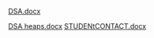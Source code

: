 [DSA.docx](https://github.com/user-attachments/files/17791106/DSA.docx)


[DSA heaps.docx](https://github.com/user-attachments/files/17895958/DSA.heaps.docx)
[STUDENtCONTACT.docx](https://github.com/user-attachments/files/17969080/STUDENtCONTACT.docx)
